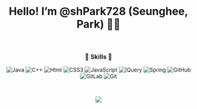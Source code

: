  
 
 
<h1 align="center"> Hello! I’m @shPark728 (Seunghee, Park) 👋🏻 </h1>
   

<h3 align="center"> 🪬 Skills 🪬 </h3>
<p align="center">
<img alt="Java" src ="https://img.shields.io/badge/Java-007396.svg?&style=for-the-badge&logo=Java&logoColor=white"/> <img alt="C++" src ="https://img.shields.io/badge/C++-00599C.svg?&style=for-the-badge&logo=C++&logoColor=white"/> <img alt="Html" src 
="https://img.shields.io/badge/HTML-E34F26.svg?&style=for-the-badge&logo=HTML5&logoColor=white"/> <img alt="CSS3" src
="https://img.shields.io/badge/CSS3-FF9933.svg?&style=for-the-badge&logo=CSS3&logoColor=white"/> <img alt="JavaScript" src
="https://img.shields.io/badge/JavaScript-F7DF1E.svg?&style=for-the-badge&logo=JavaScript&logoColor=white"/> <img alt="]Query" src
="https://img.shields.io/badge/]Query-31A8FF.svg?&style=for-the-badge&logo=]Query&logoColor=white"/> <img alt="Spring" src
="https://img.shields.io/badge/Spring-6DB33F.svg?&style=for-the-badge&logo=Spring&logoColor=white"/> <img alt="GitHub" src
="https://img.shields.io/badge/GitHub-181717.svg?&style=for-the-badge&logo=GitHub&logoColor=white"/> <img alt="GitLab" src
="https://img.shields.io/badge/GitLab-FC6D26.svg?&style=for-the-badge&logo=GitLab&logoColor=white"/> <img alt="Git" src
="https://img.shields.io/badge/Git-F05032.svg?&style=for-the-badge&logo=Git&logoColor=white"/>
</p>
 
 
 
<p align="center">
<a href="https://hits.seeyoufarm.com"><img src="https://hits.seeyoufarm.com/api/count/incr/badge.svg?url=https%3A%2F%2Fgithub.com%2Fgjbae1212%2Fhit-counter&count_bg=%239F86FF&title_bg=%23555555&icon=smugmug.svg&icon_color=%23E7E7E7&title=Visitor&edge_flat=false"/></a>
 </p>
